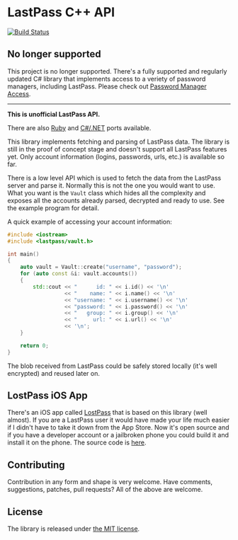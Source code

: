 LastPass C++ API
================

[![Build Status](https://travis-ci.org/detunized/lastpass-cpp.png?branch=master)](https://travis-ci.org/detunized/lastpass-cpp)

## No longer supported

This project is no longer supported. There's a fully supported and regularly 
updated C# library that implements access to a veriety of password managers, 
including LastPass. Please check out 
[Password Manager Access](https://github.com/detunized/password-manager-access).

---

**This is unofficial LastPass API.**

There are also [Ruby](https://github.com/detunized/lastpass-ruby) and
[C#/.NET](https://github.com/detunized/lastpass-sharp) ports available.

This library implements fetching and parsing of LastPass data.  The library is
still in the proof of concept stage and doesn't support all LastPass features
yet.  Only account information (logins, passwords, urls, etc.) is available so
far.

There is a low level API which is used to fetch the data from the LastPass
server and parse it. Normally this is not the one you would want to use. What
you want is the `Vault` class which hides all the complexity and exposes all
the accounts already parsed, decrypted and ready to use. See the example
program for detail.

A quick example of accessing your account information:

```cpp
#include <iostream>
#include <lastpass/vault.h>

int main()
{
    auto vault = Vault::create("username", "password");
    for (auto const &i: vault.accounts())
    {
        std::cout << "      id: " << i.id() << '\n'
                  << "    name: " << i.name() << '\n'
                  << "username: " << i.username() << '\n'
                  << "password: " << i.password() << '\n'
                  << "   group: " << i.group() << '\n'
                  << "     url: " << i.url() << '\n'
                  << '\n';
    }

    return 0;
}
```

The blob received from LastPass could be safely stored locally (it's well
encrypted) and reused later on.


LostPass iOS App
----------------

There's an iOS app called [LostPass](http://detunized.net/lostpass/) that is
based on this library (well almost).  If you are a LastPass 
user it would have made your life much easier if I didn't have to take it down
from the App Store. Now it's open source and if you have a developer account
or a jailbroken phone you could build it and install it on the phone. The
source code is [here](https://github.com/detunized/LostPass).


Contributing
------------

Contribution in any form and shape is very welcome.  Have comments,
suggestions, patches, pull requests?  All of the above are welcome.


License
-------

The library is released under [the MIT
license](http://www.opensource.org/licenses/mit-license.php).
